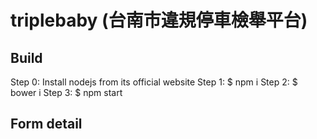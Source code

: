# triplebaby (台南市違規停車檢舉平台)

## Build

Step 0: Install nodejs from its official website
Step 1: $ npm i
Step 2: $ bower i
Step 3: $ npm start

## Form detail

